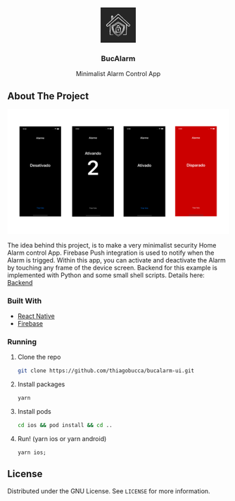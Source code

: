 

<!-- PROJECT LOGO -->
<br />
<p align="center">
  <a href="https://github.com/thiagobucca/bucalarm-ui">
    <img src="images/appIcon.jpg" alt="Logo" width="80" height="80">
  </a>

  <h3 align="center">BucAlarm</h3>

  <p align="center">
    Minimalist Alarm Control App
    <br />
  </p>
</p>


<!-- ABOUT THE PROJECT -->
## About The Project

[![Product Name Screen Shot][product-screenshot]](https://github.com/thiagobucca/bucalarm-ui)

The idea behind this project, is to make a very minimalist security Home Alarm control App.
Firebase Push integration is used to notify when the Alarm is trigged. Within this app,
you can activate and deactivate the Alarm by touching any frame of the device screen. Backend for this example is implemented
with Python and some small shell scripts. Details here: [Backend](https://github.com/thiagobucca/bucalarm-api)


### Built With

* [React Native](https://reactnative.dev/)
* [Firebase](https://firebase.google.com/)

### Running

1. Clone the repo
   ```sh
   git clone https://github.com/thiagobucca/bucalarm-ui.git
   ```
2. Install packages
   ```sh
   yarn
   ```
3. Install pods
   ```sh
   cd ios && pod install && cd ..
   ```
3. Run! (yarn ios or yarn android)
   ```JS
   yarn ios;
   ```

<!-- LICENSE -->
## License

Distributed under the GNU License. See `LICENSE` for more information.

<!-- MARKDOWN LINKS & IMAGES -->
[product-screenshot]: images/screenshot.png